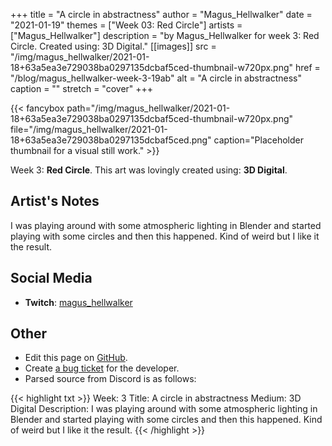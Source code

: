 +++
title =       "A circle in abstractness"
author =      "Magus_Hellwalker"
date =        "2021-01-19"
themes =      ["Week 03: Red Circle"]
artists =     ["Magus_Hellwalker"]
description = "by Magus_Hellwalker for week 3: Red Circle. Created using: 3D Digital."
[[images]]
      src = "/img/magus_hellwalker/2021-01-18+63a5ea3e729038ba0297135dcbaf5ced-thumbnail-w720px.png"
      href = "/blog/magus_hellwalker-week-3-19ab"
      alt = "A circle in abstractness"
      caption = ""
      stretch = "cover"
+++

{{< fancybox path="/img/magus_hellwalker/2021-01-18+63a5ea3e729038ba0297135dcbaf5ced-thumbnail-w720px.png" file="/img/magus_hellwalker/2021-01-18+63a5ea3e729038ba0297135dcbaf5ced.png" caption="Placeholder thumbnail for a visual still work." >}}


Week 3: **Red Circle**. This art was lovingly created using: **3D Digital**.

## Artist's Notes

I was playing around with some atmospheric lighting in Blender and started playing with some circles and then this happened. Kind of weird but I like it the result.

## Social Media

- **Twitch**: <a href='https://twitch.tv/magus_hellwalker' target='_blank'>magus_hellwalker</a>

## Other

- Edit this page on [GitHub](https://github.com/teaminkling/web-refresh/edit/main/content/blog/magus_hellwalker-week-3-19ab.md).
- Create [a bug ticket](https://github.com/teaminkling/web-refresh/issues/new?assignees=&labels=bug&template=problem-report.md&title=) for the developer.
- Parsed source from Discord is as follows:

{{< highlight txt >}}
Week: 3
Title:  A circle in abstractness
Medium: 3D Digital
Description: I was playing around with some atmospheric lighting in Blender and started playing with some circles and then this happened. Kind of weird but I like it the result.
{{< /highlight >}}